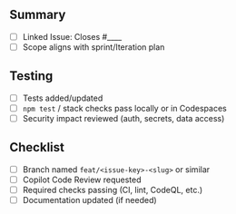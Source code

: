 ## Summary
- [ ] Linked Issue: Closes #____
- [ ] Scope aligns with sprint/Iteration plan

## Testing
- [ ] Tests added/updated
- [ ] `npm test` / stack checks pass locally or in Codespaces
- [ ] Security impact reviewed (auth, secrets, data access)

## Checklist
- [ ] Branch named `feat/<issue-key>-<slug>` or similar
- [ ] Copilot Code Review requested
- [ ] Required checks passing (CI, lint, CodeQL, etc.)
- [ ] Documentation updated (if needed)
